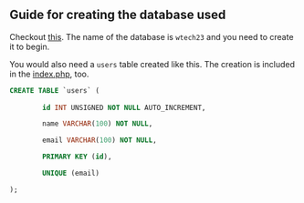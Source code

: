 ## Guide for creating the database used

Checkout [this](https://webtech.w3c.fmi.uni-sofia.bg/w15labs/PHP-SQL.html?read=1#1). The name of the database is `wtech23` and you need to create it to begin.

You would also need a `users` table created like this. The creation is included in the [index.php](index.php), too. 

```sql
CREATE TABLE `users` (
        
        id INT UNSIGNED NOT NULL AUTO_INCREMENT,

	    name VARCHAR(100) NOT NULL,

	    email VARCHAR(100) NOT NULL,

	    PRIMARY KEY (id),

	    UNIQUE (email)

);
```
